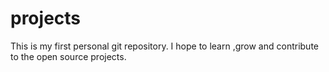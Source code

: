# projects
This is my first personal git repository. I hope to learn ,grow and contribute to the open source projects.
